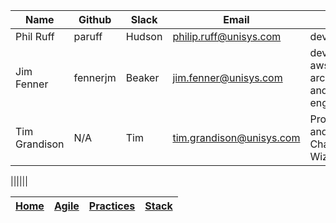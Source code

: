 
|Name|Github|Slack|Email|Role|
|--|--|--|--|--|
|Phil Ruff|paruff|Hudson|philip.ruff@unisys.com|devops|
|Jim Fenner|fennerjm|Beaker|jim.fenner@unisys.com|devops, aws, sw architecture and engineering|
|Tim Grandison|N/A|Tim|tim.grandison@unisys.com|Proposal  and  Challenge  Wizard|

||||||


|[Home](README.md)|[Agile](docs/agile.md)|[Practices](docs/practices.md)|[Stack](docs/stack.md)|
|-|-|-|-|
